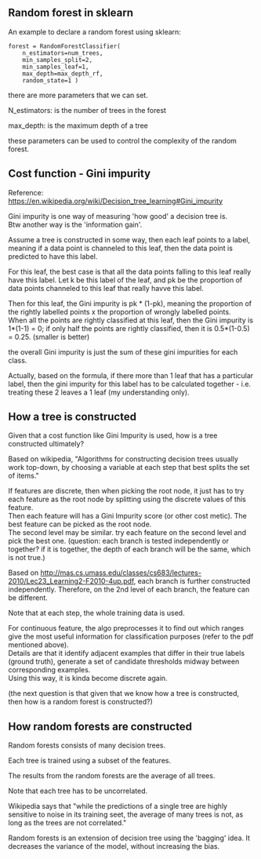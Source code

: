 Random forest in sklearn
--------------

An example to declare a random forest using sklearn:
```
forest = RandomForestClassifier( 
	n_estimators=num_trees, 
	min_samples_split=2, 
	min_samples_leaf=1, 
	max_depth=max_depth_rf, 
	random_state=1 ) 
```
there are more parameters that we can set.

N_estimators: is the number of trees in the forest

max_depth: is the maximum depth of a tree

these parameters can be used to control the complexity of the random forest.


Cost function - Gini impurity
---------------------------

Reference: https://en.wikipedia.org/wiki/Decision_tree_learning#Gini_impurity

Gini impurity is one way of measuring 'how good' a decision tree is.  
Btw another way is the 'information gain'.

Assume a tree is constructed in some way, then each leaf points to a label,
meaning if a data point is channeled to this leaf, then the data point is predicted to have this label.

For this leaf, the best case is that all the data points falling to this leaf really have this label.
Let k be this label of the leaf, and pk be the proportion of data points channeled to this leaf that really havve this label.

Then for this leaf, the Gini impurity is pk * (1-pk), meaning the proportion of the rightly labelled points x the proportion of wrongly labelled points.  
When all the points are rightly classified at this leaf, then the Gini impurity is 1*(1-1) = 0;
if only half the points are rightly classified, then it is 0.5*(1-0.5) = 0.25. (smaller is better)

the overall Gini impurity is just the sum of these gini impurities for each class.

Actually, based on the formula, if there more than 1 leaf that has a particular label, then the gini impurity for this label has to be calculated together - i.e. treating these 2 leaves a 1 leaf (my understanding only).



How a tree is constructed
------------------------------

Given that a cost function like Gini Impurity is used, how is a tree constructed ultimately?

Based on wikipedia, "Algorithms for constructing decision trees usually work top-down,
by choosing a variable at each step that best splits the set of items."

If features are discrete, then when picking the root node, it just has to try each feature as the root node by splitting using the discrete values of this feature.  
Then each feature will has a Gini Impurity score (or other cost metic).
The best feature can be picked as the root node.  
The second level may be similar. try each feature on the second level and pick the best one.
(question: each branch is tested independently or together? if it is together, the depth of each branch will be the same, which is not true.)

Based on http://mas.cs.umass.edu/classes/cs683/lectures-2010/Lec23_Learning2-F2010-4up.pdf,
each branch is further constructed independently.
Therefore, on the 2nd level of each branch, the feature can be different.

Note that at each step, the whole training data is used.

For continuous feature, the algo preprocesses it to find out which ranges give the most useful information for classification purposes (refer to the pdf mentioned above).  
Details are that it identify adjacent examples that differ in their true labels (ground truth),
generate a set of candidate thresholds midway between corresponding examples.  
Using this way, it is kinda become discrete again.

(the next question is that given that we know how a tree is constructed, then how is a random forest is constructed?)


How random forests are constructed
--------------------------------------------

Random forests consists of many decision trees.

Each tree is trained using a subset of the features.

The results from the random forests are the average of all trees.

Note that each tree has to be uncorrelated.

Wikipedia says that "while the predictions of a single tree are highly sensitive to noise in its training seet, the average of many trees is not, as long as the trees are not correlated."

Random forests is an extension of decision tree using the 'bagging' idea.
It decreases the variance of the model, without increasing the bias.
